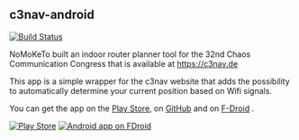 c3nav-android
-------------

[![Build Status](https://travis-ci.org/c3nav/c3nav-android.svg?branch=master)](https://travis-ci.org/c3nav/c3nav-android)

NoMoKeTo built an indoor router planner tool for the 32nd Chaos
Communication Congress that is available at https://c3nav.de

This app is a simple wrapper for the c3nav website that adds the
possibility to automatically determine your current position
based on Wifi signals.

You can get the app on the [Play Store](https://play.google.com/store/apps/details?id=de.c3nav.droid),
on [GitHub](https://github.com/c3nav/c3nav-android/releases) and on [F-Droid](https://f-droid.org/repository/browse/?fdid=de.c3nav.droid) .

[![Play Store](https://developer.android.com/images/brand/en_app_rgb_wo_60.png)](https://play.google.com/store/apps/details?id=de.c3nav.droid)
[![Android app on FDroid](https://f-droid.org/wiki/images/c/c4/F-Droid-button_available-on.png)](https://f-droid.org/repository/browse/?fdid=de.c3nav.droid)
